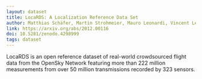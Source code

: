 ```yaml
---
layout: dataset
title: LocaRDS: A Localization Reference Data Set
author: Matthias Schäfer, Martin Strohmeier, Mauro Leonardi, Vincent Lenders
link: https://arxiv.org/abs/2012.00116
doi: 10.5281/zenodo.4298999
tags: dataset
---
```


LocaRDS is an open reference dataset of real-world crowdsourced flight data
from the OpenSky Network featuring more than 222 million measurements from
over 50 million transmissions recorded by 323 sensors.
